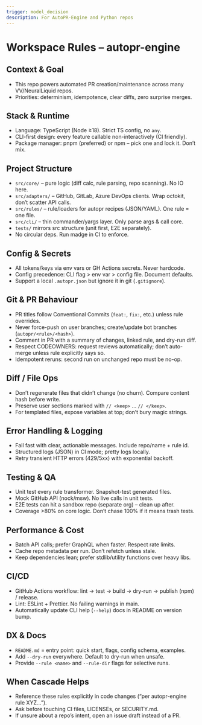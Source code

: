 ```yaml
---
trigger: model_decision
description: For AutoPR-Engine and Python repos
---
```


# Workspace Rules – autopr-engine

## Context & Goal

- This repo powers automated PR creation/maintenance across many VV/NeuralLiquid repos.
- Priorities: determinism, idempotence, clear diffs, zero surprise merges.

## Stack & Runtime

- Language: TypeScript (Node ≥18). Strict TS config, no `any`.
- CLI-first design: every feature callable non-interactively (CI friendly).
- Package manager: pnpm (preferred) or npm – pick one and lock it. Don’t mix.

## Project Structure

- `src/core/` – pure logic (diff calc, rule parsing, repo scanning). No IO here.
- `src/adapters/` – GitHub, GitLab, Azure DevOps clients. Wrap octokit, don’t scatter API calls.
- `src/rules/` – rule/loaders for autopr recipes (JSON/YAML). One rule = one file.
- `src/cli/` – thin commander/yargs layer. Only parse args & call core.
- `tests/` mirrors src structure (unit first, E2E separately).
- No circular deps. Run madge in CI to enforce.

## Config & Secrets

- All tokens/keys via env vars or GH Actions secrets. Never hardcode.
- Config precedence: CLI flag > env var > config file. Document defaults.
- Support a local `.autopr.json` but ignore it in git (`.gitignore`).

## Git & PR Behaviour

- PR titles follow Conventional Commits (`feat:`, `fix:`, etc.) unless rule overrides.
- Never force-push on user branches; create/update bot branches (`autopr/<rule>/<hash>`).
- Comment in PR with a summary of changes, linked rule, and dry-run diff.
- Respect CODEOWNERS: request reviews automatically; don’t auto-merge unless rule explicitly says
  so.
- Idempotent reruns: second run on unchanged repo must be no-op.

## Diff / File Ops

- Don’t regenerate files that didn’t change (no churn). Compare content hash before write.
- Preserve user sections marked with `// <keep>` … `// </keep>`.
- For templated files, expose variables at top; don’t bury magic strings.

## Error Handling & Logging

- Fail fast with clear, actionable messages. Include repo/name + rule id.
- Structured logs (JSON) in CI mode; pretty logs locally.
- Retry transient HTTP errors (429/5xx) with exponential backoff.

## Testing & QA

- Unit test every rule transformer. Snapshot-test generated files.
- Mock GitHub API (nock/msw). No live calls in unit tests.
- E2E tests can hit a sandbox repo (separate org) – clean up after.
- Coverage >80% on core logic. Don’t chase 100% if it means trash tests.

## Performance & Cost

- Batch API calls; prefer GraphQL when faster. Respect rate limits.
- Cache repo metadata per run. Don’t refetch unless stale.
- Keep dependencies lean; prefer stdlib/utility functions over heavy libs.

## CI/CD

- GitHub Actions workflow: lint → test → build → dry-run → publish (npm) / release.
- Lint: ESLint + Prettier. No failing warnings in main.
- Automatically update CLI help (`--help`) docs in README on version bump.

## DX & Docs

- `README.md` = entry point: quick start, flags, config schema, examples.
- Add `--dry-run` everywhere. Default to dry-run when unsafe.
- Provide `--rule <name>` and `--rule-dir` flags for selective runs.

## When Cascade Helps

- Reference these rules explicitly in code changes (“per autopr-engine rule XYZ…”).
- Ask before touching CI files, LICENSEs, or SECURITY.md.
- If unsure about a repo’s intent, open an issue draft instead of a PR.
